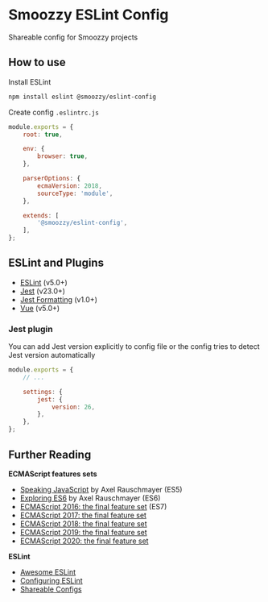 # Smoozzy ESLint Config

Shareable config for Smoozzy projects


## How to use

Install ESLint

```sh
npm install eslint @smoozzy/eslint-config
```

Create config `.eslintrc.js`

```javascript
module.exports = {
    root: true,

    env: {
        browser: true,
    },

    parserOptions: {
        ecmaVersion: 2018,
        sourceType: 'module',
    },

    extends: [
        '@smoozzy/eslint-config',
    ],
};

```


## ESLint and Plugins

* [ESLint](https://eslint.org/docs/rules/) (v5.0+)
* [Jest](https://github.com/jest-community/eslint-plugin-jest) (v23.0+)
* [Jest Formatting](https://github.com/dangreenisrael/eslint-plugin-jest-formatting) (v1.0+)
* [Vue](https://github.com/vuejs/eslint-plugin-vue) (v5.0+)


### Jest plugin

You can add Jest version explicitly to config file or the config tries to detect Jest version automatically

```javascript
module.exports = {
    // ...

    settings: {
        jest: {
            version: 26,  
        },
    },
};
```


## Further Reading

__ECMAScript features sets__

* [Speaking JavaScript](http://speakingjs.com/es5/) by Axel Rauschmayer (ES5)
* [Exploring ES6](https://exploringjs.com/es6/) by Axel Rauschmayer (ES6)
* [ECMAScript 2016: the final feature set](https://2ality.com/2016/01/ecmascript-2016.html) (ES7)
* [ECMAScript 2017: the final feature set](https://2ality.com/2016/02/ecmascript-2017.html)
* [ECMAScript 2018: the final feature set](https://2ality.com/2017/02/ecmascript-2018.html)
* [ECMAScript 2019: the final feature set](https://2ality.com/2018/02/ecmascript-2019.html)
* [ECMAScript 2020: the final feature set](https://2ality.com/2019/12/ecmascript-2020.html)

__ESLint__

* [Awesome ESLint](https://github.com/dustinspecker/awesome-eslint)
* [Configuring ESLint](https://eslint.org/docs/user-guide/configuring)
* [Shareable Configs](https://eslint.org/docs/developer-guide/shareable-configs)
